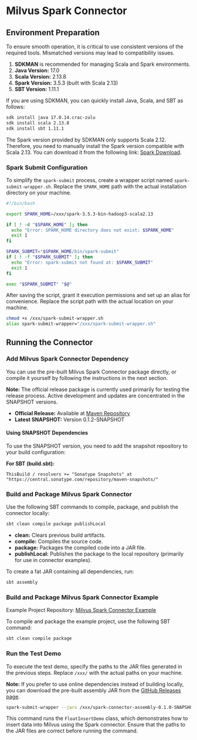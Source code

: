 # Milvus Spark Connector

## Environment Preparation

To ensure smooth operation, it is critical to use consistent versions of the required tools. Mismatched versions may lead to compatibility issues.

1. **SDKMAN** is recommended for managing Scala and Spark environments.
2. **Java Version:** 17.0
3. **Scala Version:** 2.13.8
4. **Spark Version:** 3.5.3 (built with Scala 2.13)
5. **SBT Version:** 1.11.1

If you are using SDKMAN, you can quickly install Java, Scala, and SBT as follows:

```bash
sdk install java 17.0.14.crac-zulu
sdk install scala 2.13.8
sdk install sbt 1.11.1
```

The Spark version provided by SDKMAN only supports Scala 2.12. Therefore, you need to manually install the Spark version compatible with Scala 2.13. You can download it from the following link: [Spark Download](https://www.apache.org/dyn/closer.lua/spark/spark-3.5.3/spark-3.5.3-bin-hadoop3-scala2.13.tgz).

### Spark Submit Configuration

To simplify the `spark-submit` process, create a wrapper script named `spark-submit-wrapper.sh`. Replace the `SPARK_HOME` path with the actual installation directory on your machine.

```bash
#!/bin/bash

export SPARK_HOME=/xxx/spark-3.5.3-bin-hadoop3-scala2.13

if [ ! -d "$SPARK_HOME" ]; then
  echo "Error: SPARK_HOME directory does not exist: $SPARK_HOME"
  exit 1
fi

SPARK_SUBMIT="$SPARK_HOME/bin/spark-submit"
if [ ! -f "$SPARK_SUBMIT" ]; then
  echo "Error: spark-submit not found at: $SPARK_SUBMIT"
  exit 1
fi

exec "$SPARK_SUBMIT" "$@"
```

After saving the script, grant it execution permissions and set up an alias for convenience. Replace the script path with the actual location on your machine.

```bash
chmod +x /xxx/spark-submit-wrapper.sh
alias spark-submit-wrapper="/xxx/spark-submit-wrapper.sh"
```

## Running the Connector

### Add Milvus Spark Connector Dependency

You can use the pre-built Milvus Spark Connector package directly, or compile it yourself by following the instructions in the next section.

**Note:** The official release package is currently used primarily for testing the release process. Active development and updates are concentrated in the SNAPSHOT versions.

- **Official Release:** Available at [Maven Repository](https://mvnrepository.com/artifact/com.zilliz/spark-connector_2.13)
- **Latest SNAPSHOT:** Version 0.1.2-SNAPSHOT

#### Using SNAPSHOT Dependencies

To use the SNAPSHOT version, you need to add the snapshot repository to your build configuration:

**For SBT (build.sbt):**

```
ThisBuild / resolvers += "Sonatype Snapshots" at "https://central.sonatype.com/repository/maven-snapshots/"
```

### Build and Package Milvus Spark Connector

Use the following SBT commands to compile, package, and publish the connector locally:

```bash
sbt clean compile package publishLocal
```

- **clean:** Clears previous build artifacts.
- **compile:** Compiles the source code.
- **package:** Packages the compiled code into a JAR file.
- **publishLocal:** Publishes the package to the local repository (primarily for use in connector examples).

To create a fat JAR containing all dependencies, run:

```bash
sbt assembly
```

### Build and Package Milvus Spark Connector Example

Example Project Repository: [Milvus Spark Connector Example](https://github.com/SimFG/milvus-spark-connector-example)

To compile and package the example project, use the following SBT command:

```bash
sbt clean compile package
```

### Run the Test Demo

To execute the test demo, specify the paths to the JAR files generated in the previous steps. Replace `/xxx/` with the actual paths on your machine.

**Note:** If you prefer to use online dependencies instead of building locally, you can download the pre-built assembly JAR from the [GitHub Releases page](https://github.com/SimFG/milvus-spark-connector/releases).

```bash
spark-submit-wrapper --jars /xxx/spark-connector-assembly-0.1.0-SNAPSHOT.jar --class "example.FloatInsertDemo" /xxx/milvus-spark-connector-example_2.13-0.1.0-SNAPSHOT.jar
```

This command runs the `FloatInsertDemo` class, which demonstrates how to insert data into Milvus using the Spark connector. Ensure that the paths to the JAR files are correct before running the command.